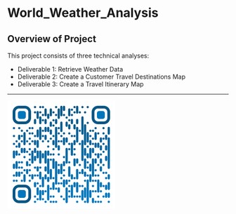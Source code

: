 # World_Weather_Analysis
## Overview of Project
This project consists of three technical analyses:
- Deliverable 1: Retrieve Weather Data
- Deliverable 2: Create a Customer Travel Destinations Map
- Deliverable 3: Create a Travel Itinerary Map

---

![Saeed Al-Yacoubi](./Resources/qr-code.png)
